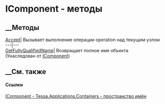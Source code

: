 # IComponent<TOperation> \- методы
##  __Методы
[Accept](M_Tessa_Applications_Containers_IComponent_1_Accept.htm)|  Вызывает
выполнение операции operation над текущим узлом  
---|---  
[GetFullyQualifiedName](M_Tessa_Applications_Containers_IComponent_GetFullyQualifiedName.htm)|
Возвращает полное имя объекта  
(Унаследован от [IComponent](T_Tessa_Applications_Containers_IComponent.htm))  
##  __См. также
#### Ссылки
[IComponent<TOperation> \- ](T_Tessa_Applications_Containers_IComponent_1.htm)
[Tessa.Applications.Containers - пространство
имён](N_Tessa_Applications_Containers.htm)
